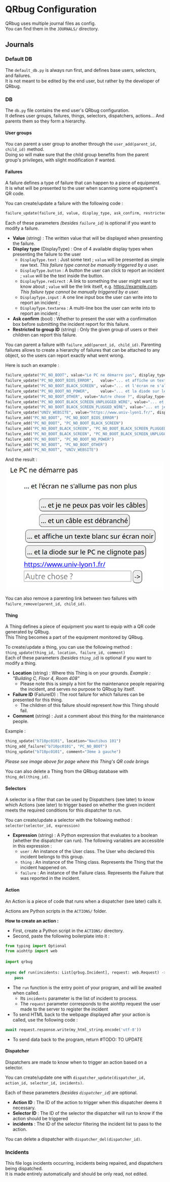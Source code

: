 # QRbug Configuration

QRbug uses multiple journal files as config.  
You can find them in the `JOURNALS/` directory.

## Journals
### Default DB
The `default_db.py` is always run first, and defines base users, selectors, and failures.  
It is not meant to be edited by the end user, but rather by the developer of QRbug.

### DB
The `db.py` file contains the end user's QRbug configuration.  
It defines user groups, failures, things, selectors, dispatchers, actions... And parents them so they form a hierarchy.

#### User groups
You can parent a user group to another through the `user_add(parent_id, child_id)` method.  
Doing so will make sure that the child group benefits from the parent group's privileges, with slight modification if wanted.

#### Failures
A failure defines a type of failure that can happen to a piece of equipment.  
It is what will be presented to the user when scanning some equipment's QR code.

You can create/update a failure with the following code :
```py
failure_update(failure_id, value, display_type, ask_confirm, restricted_to_group_id)
```
Each of these parameters *(besides `failure_id`)* is optional if you want to modify a failure.

- **Value** (string) : The written value that will be displayed when presenting the failure.
- **Display type** (DisplayType) : One of 4 available display types when presenting the failure to the user
  - `DisplayType.text` : Just some text ; `value` will be presented as simple raw text. _This failure type cannot be manually triggered by a user._
  - `DisplayType.button` : A button the user can click to report an incident ; `value` will be the text inside the button. 
  - `DisplayType.redirect` : A link to something the user might want to know about ; `value` will be the link itself, e.g. https://example.com. _This failure type cannot be manually triggered by a user._
  - `DisplayType.input` : A one line input box the user can write into to report an incident ;
  - `DisplayType.textarea` : A multi-line box the user can write into to report an incident ;
- **Ask confirm** (bool) : Whether to present the user with a confirmation box before submitting the incident report for this failure.
- **Restricted to group ID** (string) : Only the given group of users or their children can report this failure.

You can parent a failure with `failure_add(parent_id, child_id)`.
Parenting failures allows to create a hierarchy of failures that can be attached to any object, so the users can report exactly what went wrong.

Here is such an example :
```py
failure_update("PC_NO_BOOT", value="Le PC ne démarre pas", display_type=DisplayTypes.text, ask_confirm=False, restricted_to_group_id="ROOT")
failure_update("PC_NO_BOOT_BIOS_ERROR",   value="... et affiche un texte blanc sur écran noir", display_type=DisplayTypes.button, ask_confirm=True, restricted_to_group_id="ROOT")
failure_update("PC_NO_BOOT_BLACK_SCREEN", value="... et l'écran ne s'allume pas non plus",      display_type=DisplayTypes.text, ask_confirm=True, restricted_to_group_id="ROOT")
failure_update("PC_NO_BOOT_NO_POWER",     value="... et la diode sur le PC ne clignote pas",    display_type=DisplayTypes.button, ask_confirm=True, restricted_to_group_id="ROOT")
failure_update("PC_NO_BOOT_OTHER", value="Autre chose ?", display_type=DisplayTypes.input, ask_confirm=True, restricted_to_group_id="ROOT")
failure_update("PC_NO_BOOT_BLACK_SCREEN_UNPLUGGED_WIRE", value="... et un câble est débranché", display_type=DisplayTypes.button, ask_confirm=True, restricted_to_group_id="ROOT")
failure_update("PC_NO_BOOT_BLACK_SCREEN_PLUGGED_WIRE", value="... et je ne peux pas voir les câbles", display_type=DisplayTypes.button, ask_confirm=True, restricted_to_group_id=None)
failure_update("UNIV_WEBSITE", value="https://www.univ-lyon1.fr/", display_type=DisplayTypes.redirect, ask_confirm=False, restricted_to_group_id="ROOT")
failure_add("PC_NO_BOOT", "PC_NO_BOOT_BIOS_ERROR")
failure_add("PC_NO_BOOT", "PC_NO_BOOT_BLACK_SCREEN")
failure_add("PC_NO_BOOT_BLACK_SCREEN", "PC_NO_BOOT_BLACK_SCREEN_PLUGGED_WIRE")
failure_add("PC_NO_BOOT_BLACK_SCREEN", "PC_NO_BOOT_BLACK_SCREEN_UNPLUGGED_WIRE")
failure_add("PC_NO_BOOT", "PC_NO_BOOT_NO_POWER")
failure_add("PC_NO_BOOT", "PC_NO_BOOT_OTHER")
failure_add("PC_NO_BOOT", "UNIV_WEBSITE")
```

And the result :  
![Failures List Screen](./img/failures_list_screen.png)

You can also remove a parenting link between two failures with `failure_remove(parent_id, child_id)`.

#### Thing
A Thing defines a piece of equipment you want to equip with a QR code generated by QRbug.  
This Thing becomes a part of the equipment monitored by QRbug.

To create/update a thing, you can use the following method : `thing_update(thing_id, location, failure_id, comment)`  
Each of these parameters *(besides `thing_id`)* is optional if you want to modify a thing.

- **Location** (string) : Where this Thing is on your grounds. _Example : "Building C, Floor 4, Room 408"_
  - Please note this is simply a hint for the maintenance people repairing the incident, and serves no purpose to QRbug by itself.
- **Failure ID** (FailureID) : The root failure for which failures can be presented for this thing.
  - The children of this failure should represent _how_ this Thing should fail.
- **Comment** (string) : Just a comment about this thing for the maintenance people.

Example :  
```py
thing_update("b710pc0101", location="Nautibus 101")
thing_add_failure("b710pc0101", "PC_NO_BOOT")
thing_update("b710pc0101", comment="3ème à gauche")
```
*Please see image above for page where this Thing's QR code brings*

You can also delete a Thing from the QRbug database with `thing_del(thing_id)`.

#### Selectors
A selector is a filter that can be used by Dispatchers (see later) to know which Actions (see later) to trigger based on whether the given incident meets the required conditions for this dispatcher to run.

You can create/update a selector with the following method : `selector(selector_id, expression)`

- **Expression** (string) : A Python expression that evaluates to a boolean (whether the dispatcher can run). The following variables are accessible in this expression :
  - `user` : An instance of the User class. The User who declared this incident belongs to this group.
  - `thing` : An instance of the Thing class. Represents the Thing that the incident happened on.
  - `failure` : An instance of the Failure class. Represents the Failure that was reported in the incident.

#### Action
An Action is a piece of code that runs when a dispatcher (see later) calls it.

Actions are Python scripts in the `ACTIONS/` folder.  

**How to create an action :**
- First, create a Python script in the `ACTIONS/` directory.
- Second, paste the following boilerplate into it :
```py
from typing import Optional
from aiohttp import web

import qrbug

async def run(incidents: List[qrbug.Incident], request: web.Request) -> Optional[str]:
    pass
```
- The `run` function is the entry point of your program, and will be awaited when called.
  - Its `incidents` parameter is the list of incident to process.
  - The `request` parameter corresponds to the aiohttp request the user made to the server to register the incident
- To send HTML back to the webpage displayed after your action is called, use the following code :
```py
await request.response.write(my_html_string.encode('utf-8')) 
```
- To send data back to the program, return #TODO: TO UPDATE

#### Dispatcher
Dispatchers are made to know when to trigger an action based on a selector.

You can create/update one with `dispatcher_update(dispatcher_id, action_id, selector_id, incidents)`.

Each of these parameters _(besides `dispatcher_id`)_ are optional.

- **Action ID** : The ID of the action to trigger when this dispatcher deems it necessary.
- **Selector ID** : The ID of the selector the dispatcher will run to know if the action should be triggered
- **incidents** : The ID of the selector filtering the incident list to pass to the action.

You can delete a dispatcher with `dispatcher_del(dispatcher_id)`.

### Incidents
This file logs incidents occurring, incidents being repaired, and dispatchers being dispatched.  
It is made entirely automatically and should be only read, not edited.
